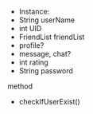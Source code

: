 - Instance:
- String userName
- int UID
- FriendList friendList
- profile?
- message, chat?
- int rating
- String password

method
+ checkIfUserExist()
